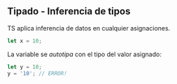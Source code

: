 ## Tipado - Inferencia de tipos

TS aplica inferencia de datos en cualquier asignaciones.

```typescript
let x = 10;
```

La variable se _autotipa_ con el tipo del valor asignado:

```typescript
let y = 10;
y = '10'; // ERROR!
```







